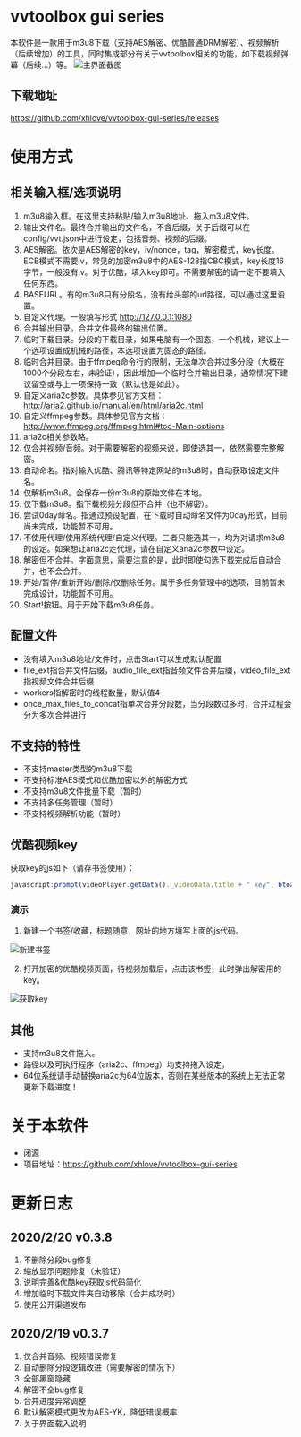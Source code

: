 # vvtoolbox gui series

本软件是一款用于m3u8下载（支持AES解密、优酷普通DRM解密）、视频解析（后续增加）的工具，同时集成部分有关于vvtoolbox相关的功能，如下载视频弹幕（后续...）等。
![主界面截图](http://puui.qpic.cn/vshpic/0/qSVJ3paiJ1JDeLJ5z5oPysIIVz_k6HBtTDryZe-bgkepe3eV_0/0)

## 下载地址

https://github.com/xhlove/vvtoolbox-gui-series/releases

# 使用方式

## 相关输入框/选项说明

1. m3u8输入框。在这里支持粘贴/输入m3u8地址、拖入m3u8文件。
2. 输出文件名。最终合并输出的文件名，不含后缀，关于后缀可以在config/vvt.json中进行设定，包括音频、视频的后缀。
3. AES解密。依次是AES解密的key，iv/nonce，tag，解密模式，key长度。ECB模式不需要iv，常见的加密m3u8中的AES-128指CBC模式，key长度16字节，一般没有iv。对于优酷，填入key即可。不需要解密的请一定不要填入任何东西。
4. BASEURL。有的m3u8只有分段名，没有给头部的url路径，可以通过这里设置。
5. 自定义代理。一般填写形式 http://127.0.0.1:1080
6. 合并输出目录。合并文件最终的输出位置。
7. 临时下载目录。分段的下载目录，如果电脑有一个固态，一个机械，建议上一个选项设置成机械的路径，本选项设置为固态的路径。
8. 临时合并目录。由于ffmpeg命令行的限制，无法单次合并过多分段（大概在1000个分段左右，未验证），因此增加一个临时合并输出目录，通常情况下建议留空或与上一项保持一致（默认也是如此）。
9. 自定义aria2c参数。具体参见官方文档：http://aria2.github.io/manual/en/html/aria2c.html
10. 自定义ffmpeg参数。具体参见官方文档：http://www.ffmpeg.org/ffmpeg.html#toc-Main-options
11. aria2c相关参数略。
12. 仅合并视频/音频。对于需要解密的视频来说，即使选其一，依然需要完整解密。
13. 自动命名。指对输入优酷、腾讯等特定网站的m3u8时，自动获取设定文件名。
14. 仅解析m3u8。会保存一份m3u8的原始文件在本地。
15. 仅下载m3u8。指下载视频分段但不合并（也不解密）。
16. 尝试0day命名。指通过预设配置，在下载时自动命名文件为0day形式，目前尚未完成，功能暂不可用。
17. 不使用代理/使用系统代理/自定义代理。三者只能选其一，均为对请求m3u8的设定。如果想让aria2c走代理，请在自定义aria2c参数中设定。
18. 解密但不合并。字面意思，需要注意的是，此时即使勾选下载完成后自动合并，也不会合并。
19. 开始/暂停/重新开始/删除/仅删除任务。属于多任务管理中的选项，目前暂未完成设计，功能暂不可用。
20. Start!按钮。用于开始下载m3u8任务。

## 配置文件

- 没有填入m3u8地址/文件时，点击Start可以生成默认配置
- file_ext指合并文件后缀，audio_file_ext指音频文件合并后缀，video_file_ext指视频文件合并后缀
- workers指解密时的线程数量，默认值4
- once_max_files_to_concat指单次合并分段数，当分段数过多时，合并过程会分为多次合并进行

## 不支持的特性

- 不支持master类型的m3u8下载
- 不支持标准AES模式和优酷加密以外的解密方式
- 不支持m3u8文件批量下载（暂时）
- 不支持多任务管理（暂时）
- 不支持视频解析功能（暂时）

## 优酷视频key

获取key的js如下（请存书签使用）：
```JavaScript
javascript:prompt(videoPlayer.getData()._videoData.title + " key", btoa(String.fromCharCode.apply(null, new Uint8Array(____hexA))));
```

### 演示

1. 新建一个书签/收藏，标题随意，网址的地方填写上面的js代码。

![新建书签](http://puui.qpic.cn/vshpic/0/MVXduLh0WwyThtrGaViy3flMkaqKJ4gczVZtiiQpyOnvkRRh_0/0)

2. 打开加密的优酷视频页面，待视频加载后，点击该书签，此时弹出解密用的key。

![获取key](http://puui.qpic.cn/vshpic/0/qNk4W9hQSPZN7Od8nPl9MAQwJekoNQD8Bar7HMTNGzlhwkOi_0/0)

## 其他

- 支持m3u8文件拖入。
- 路径以及可执行程序（aria2c、ffmpeg）均支持拖入设定。
- 64位系统请手动替换aria2c为64位版本，否则在某些版本的系统上无法正常更新下载进度！

# 关于本软件

- 闭源
- 项目地址：https://github.com/xhlove/vvtoolbox-gui-series

# 更新日志

## 2020/2/20 v0.3.8

1. 不删除分段bug修复
2. 缩放显示问题修复（未验证）
3. 说明完善&优酷key获取js代码简化
4. 增加临时下载文件夹自动移除（合并成功时）
5. 使用公开渠道发布

## 2020/2/19 v0.3.7

1. 仅合并音频、视频错误修复
2. 自动删除分段逻辑改进（需要解密的情况下）
3. 全部黑窗隐藏
4. 解密不全bug修复
5. 合并进度异常调整
6. 默认解密模式更改为AES-YK，降低错误概率
7. 关于界面载入说明